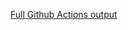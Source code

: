 [Full Github Actions output](https://github.com/brenohp/mural-de-aprendizagem/actions/runs/18116711317?check_suite_focus=true)

